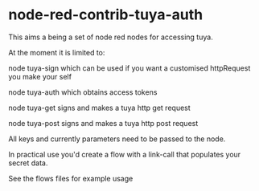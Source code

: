 # node-red-contrib-tuya-auth
This aims a being a set of node red nodes for accessing tuya. 

At the moment it is limited to:

node tuya-sign which can be used if you want a customised httpRequest you make your self

node tuya-auth which obtains access tokens

node tuya-get signs and makes a tuya http get request

node tuya-post signs and makes a tuya http post request

All keys and currently parameters need to be passed to the node. 

In practical use you'd create a flow with a link-call that populates your secret data.

See the flows files for example usage
